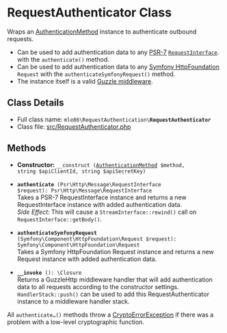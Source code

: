 # RequestAuthenticator Class

Wraps an [AuthenticationMethod] instance to authenticate outbound requests.

- Can be used to add authentication data to any [PSR-7](https://www.php-fig.org/psr/psr-7/)
  [`RequestInterface`](https://github.com/php-fig/http-message/blob/master/src/RequestInterface.php).
  with the `authenticate()` method.
- Can be used to add authentication data to any [Symfony HttpFoundation](https://symfony.com/doc/current/components/http_foundation.html) `Request`
  with the `authenticateSymfonyRequest()` method.
- The instance itself is a valid [Guzzle middleware](http://docs.guzzlephp.org/en/stable/handlers-and-middleware.html).

[Exceptions]: Exceptions.md
[KeyRepository]: Class_KeyRepository.md
[AuthenticationMethod]: Class_AuthenticationMethod.md
[RequestAuthenticator]: Class_RequestAuthenticator.md
[RequestVerifier]: Class_RequestVerifier.md
[RequestInfo]: Class_RequestInfo.md


## Class Details

* Full class name: <code>mle86\\RequestAuthentication\\<b>RequestAuthenticator</b></code>
* Class file: [src/RequestAuthenticator.php](../src/RequestAuthenticator.php)


## Methods

* **Constructor:** <code>\_\_construct ([AuthenticationMethod] $method, string $apiClientId, string $apiSecretKey)</code>

* <code><b>authenticate</b> (Psr\Http\Message\RequestInterface $request): Psr\Http\Message\RequestInterface</code>  
    Takes a PSR-7 RequestInterface instance
    and returns a new RequestInterface instance with added authentication data.  
    _Side Effect:_ This will cause a `StreamInterface::rewind()` call on `RequestInterface::getBody()`.  

* <code><b>authenticateSymfonyRequest</b> (Symfony\Component\HttpFoundation\Request $request): Symfony\Component\HttpFoundation\Request</code>  
    Takes a Symfony HttpFoundation Request instance
    and returns a new Request instance with added authentication data.

* <code><b>\_\_invoke</b> (): \Closure</code>  
    Returns a GuzzleHttp middleware handler
    that will add authentication data to all requests
    according to the constructor settings.  
    `HandlerStack::push()` can be used to add this RequestAuthenticator instance to a middleware handler stack.

All `authenticate…()` methods throw a [CryptoErrorException][Exceptions] if there was a problem with a low-level cryptographic function.

